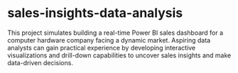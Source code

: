 # sales-insights-data-analysis
This project simulates building a real-time Power BI sales dashboard for a computer hardware company facing a dynamic market. Aspiring data analysts can gain practical experience by developing interactive visualizations and drill-down capabilities to uncover sales insights and make data-driven decisions.
